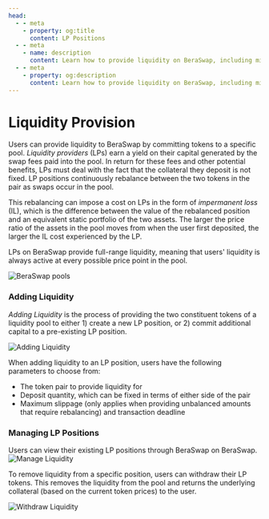 ```yaml
---
head:
  - - meta
    - property: og:title
      content: LP Positions
  - - meta
    - name: description
      content: Learn how to provide liquidity on BeraSwap, including minting and managing LP positions, and understanding the concept of impermanent loss.
  - - meta
    - property: og:description
      content: Learn how to provide liquidity on BeraSwap, including minting and managing LP positions, and understanding the concept of impermanent loss.
---
```


<script setup>
  import config from '@berachain/config/constants.json';
</script>

# Liquidity Provision

Users can provide liquidity to BeraSwap by committing tokens to a specific pool. _Liquidity providers_ (LPs) earn a yield on their capital generated by the swap fees paid into the pool. In return for these fees and other potential benefits, LPs must deal with the fact that the collateral they deposit is not fixed. LP positions continuously rebalance between the two tokens in the pair as swaps occur in the pool.

This rebalancing can impose a cost on LPs in the form of _impermanent loss_ (IL), which is the difference between the value of the rebalanced position and an equivalent static portfolio of the two assets. The larger the price ratio of the assets in the pool moves from when the user first deposited, the larger the IL cost experienced by the LP.

LPs on BeraSwap provide full-range liquidity, meaning that users' liquidity is always active at every possible price point in the pool.

![BeraSwap pools](/assets/all_pools.png)

### Adding Liquidity

_Adding Liquidity_ is the process of providing the two constituent tokens of a liquidity pool to either 1) create a new LP position, or 2) commit additional capital to a pre-existing LP position.

![Adding Liquidity](/assets/add_liquidity.png)

When adding liquidity to an LP position, users have the following parameters to choose from:

- The token pair to provide liquidity for
- Deposit quantity, which can be fixed in terms of either side of the pair
- Maximum slippage (only applies when providing unbalanced amounts that require rebalancing) and transaction deadline

### Managing LP Positions

Users can view their existing LP positions through BeraSwap on BeraSwap.
![Manage Liquidity](/assets/manage_lp.png)

To remove liquidity from a specific position, users can withdraw their LP tokens. This removes the liquidity from the pool and returns the underlying collateral (based on the current token prices) to the user.

![Withdraw Liquidity](/assets/withdraw_lp.png)
